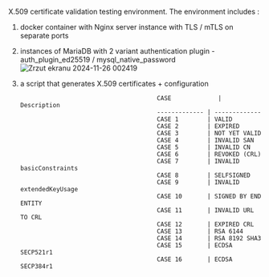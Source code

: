 X.509 certificate validation testing environment. 
The environment includes : 
1. docker container with Nginx server instance with TLS / mTLS on separate ports
2. instances of MariaDB with 2 variant authentication plugin - auth_plugin_ed25519 / mysql_native_password
   ![Zrzut ekranu 2024-11-26 002419](https://github.com/user-attachments/assets/35ccdd0f-dd95-42e3-b827-01b0fa4caf5e)

4. a script that generates X.509 certificates + configuration

                                             CASE             | Description
                                             ------------- | -------------
                                             CASE 1        | VALID
                                             CASE 2        | EXPIRED
                                             CASE 3        | NOT YET VALID
                                             CASE 4        | INVALID SAN
                                             CASE 5        | INVALID CN
                                             CASE 6        | REVOKED (CRL)
                                             CASE 7        | INVALID basicConstraints
                                             CASE 8        | SELFSIGNED
                                             CASE 9        | INVALID extendedKeyUsage
                                             CASE 10       | SIGNED BY END ENTITY
                                             CASE 11       | INVALID URL TO CRL
                                             CASE 12       | EXPIRED CRL
                                             CASE 13       | RSA 6144
                                             CASE 14       | RSA 8192 SHA3
                                             CASE 15       | ECDSA SECP521r1
                                             CASE 16       | ECDSA SECP384r1
